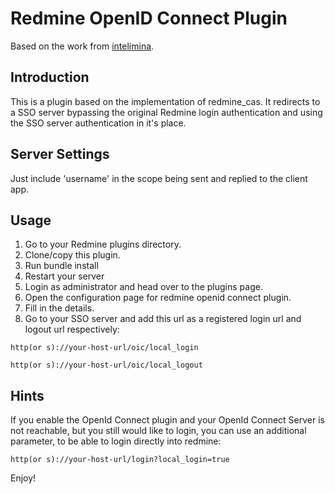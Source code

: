 # Redmine OpenID Connect Plugin #

Based on the work from [intelimina](https://bitbucket.org/intelimina/redmine_openid_connect).

## Introduction ##
This is a plugin based on the implementation of redmine_cas. It redirects to a SSO server bypassing the original Redmine login authentication and using the SSO server authentication in it's place.

## Server Settings  ##
Just include 'username' in the scope being sent and replied to the
client app.

## Usage ##
1. Go to your Redmine plugins directory.
2. Clone/copy this plugin.
3. Run bundle install
4. Restart your server
5. Login as administrator and head over to the plugins page.
6. Open the configuration page for redmine openid connect plugin.
7. Fill in the details.
8. Go to your SSO server and add this url as a registered login url and logout url respectively:

```
http(or s)://your-host-url/oic/local_login
```
```
http(or s)://your-host-url/oic/local_logout
```

## Hints ##

If you enable the OpenId Connect plugin and your OpenId Connect Server is not reachable, but you still would like to login, you can use an additional parameter, to be able to login directly into redmine:

```
http(or s)://your-host-url/login?local_login=true
```

Enjoy!
